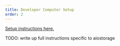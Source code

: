 ```yaml
---
title: Developer Computer Setup
order: 2
---
```


[Setup instructions here.](https://guyrking.com/2018/03/18/open-source-python-with-github-and-conda.html)

TODO: write up full instructions specific to aiostorage